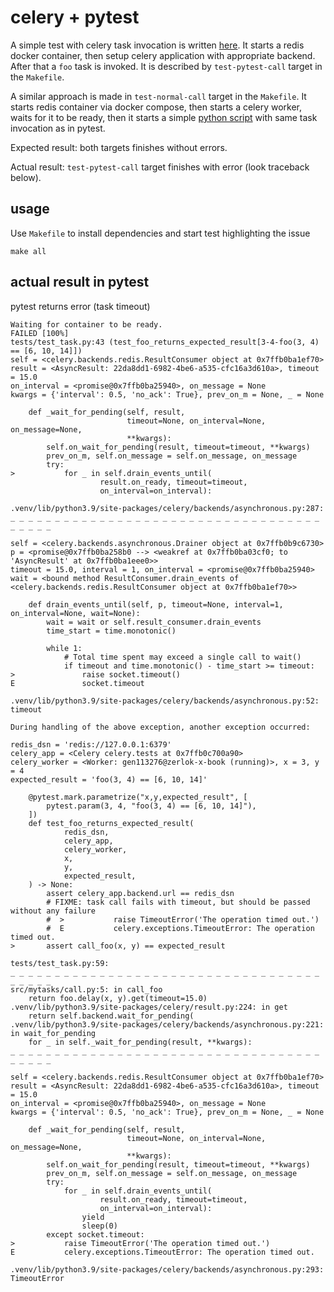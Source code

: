# celery + pytest

A simple test with celery task invocation is written [here](tests/test_task.py). It starts a redis docker container,
then setup celery application with appropriate backend. After that a `foo` task is invoked. It is described
by `test-pytest-call` target in the `Makefile`.

A similar approach is made in `test-normal-call` target in the `Makefile`. It starts redis container via docker compose,
then starts a celery worker, waits for it to be ready, then it starts a simple [python script](src/call.py) with same
task invocation as in pytest.

Expected result: both targets finishes without errors.

Actual result: `test-pytest-call` target finishes with error (look traceback below).

## usage

Use `Makefile` to install dependencies and start test highlighting the issue

```shell
make all
```

## actual result in pytest

pytest returns error (task timeout)

```
Waiting for container to be ready.
FAILED [100%]
tests/test_task.py:43 (test_foo_returns_expected_result[3-4-foo(3, 4) == [6, 10, 14]])
self = <celery.backends.redis.ResultConsumer object at 0x7ffb0ba1ef70>
result = <AsyncResult: 22da8dd1-6982-4be6-a535-cfc16a3d610a>, timeout = 15.0
on_interval = <promise@0x7ffb0ba25940>, on_message = None
kwargs = {'interval': 0.5, 'no_ack': True}, prev_on_m = None, _ = None

    def _wait_for_pending(self, result,
                          timeout=None, on_interval=None, on_message=None,
                          **kwargs):
        self.on_wait_for_pending(result, timeout=timeout, **kwargs)
        prev_on_m, self.on_message = self.on_message, on_message
        try:
>           for _ in self.drain_events_until(
                    result.on_ready, timeout=timeout,
                    on_interval=on_interval):

.venv/lib/python3.9/site-packages/celery/backends/asynchronous.py:287: 
_ _ _ _ _ _ _ _ _ _ _ _ _ _ _ _ _ _ _ _ _ _ _ _ _ _ _ _ _ _ _ _ _ _ _ _ _ _ _ _ 

self = <celery.backends.asynchronous.Drainer object at 0x7ffb0b9c6730>
p = <promise@0x7ffb0ba258b0 --> <weakref at 0x7ffb0ba03cf0; to 'AsyncResult' at 0x7ffb0ba1eee0>>
timeout = 15.0, interval = 1, on_interval = <promise@0x7ffb0ba25940>
wait = <bound method ResultConsumer.drain_events of <celery.backends.redis.ResultConsumer object at 0x7ffb0ba1ef70>>

    def drain_events_until(self, p, timeout=None, interval=1, on_interval=None, wait=None):
        wait = wait or self.result_consumer.drain_events
        time_start = time.monotonic()
    
        while 1:
            # Total time spent may exceed a single call to wait()
            if timeout and time.monotonic() - time_start >= timeout:
>               raise socket.timeout()
E               socket.timeout

.venv/lib/python3.9/site-packages/celery/backends/asynchronous.py:52: timeout

During handling of the above exception, another exception occurred:

redis_dsn = 'redis://127.0.0.1:6379'
celery_app = <Celery celery.tests at 0x7ffb0c700a90>
celery_worker = <Worker: gen113276@zerlok-x-book (running)>, x = 3, y = 4
expected_result = 'foo(3, 4) == [6, 10, 14]'

    @pytest.mark.parametrize("x,y,expected_result", [
        pytest.param(3, 4, "foo(3, 4) == [6, 10, 14]"),
    ])
    def test_foo_returns_expected_result(
            redis_dsn,
            celery_app,
            celery_worker,
            x,
            y,
            expected_result,
    ) -> None:
        assert celery_app.backend.url == redis_dsn
        # FIXME: task call fails with timeout, but should be passed without any failure
        #  >           raise TimeoutError('The operation timed out.')
        #  E           celery.exceptions.TimeoutError: The operation timed out.
>       assert call_foo(x, y) == expected_result

tests/test_task.py:59: 
_ _ _ _ _ _ _ _ _ _ _ _ _ _ _ _ _ _ _ _ _ _ _ _ _ _ _ _ _ _ _ _ _ _ _ _ _ _ _ _ 
src/mytasks/call.py:5: in call_foo
    return foo.delay(x, y).get(timeout=15.0)
.venv/lib/python3.9/site-packages/celery/result.py:224: in get
    return self.backend.wait_for_pending(
.venv/lib/python3.9/site-packages/celery/backends/asynchronous.py:221: in wait_for_pending
    for _ in self._wait_for_pending(result, **kwargs):
_ _ _ _ _ _ _ _ _ _ _ _ _ _ _ _ _ _ _ _ _ _ _ _ _ _ _ _ _ _ _ _ _ _ _ _ _ _ _ _ 

self = <celery.backends.redis.ResultConsumer object at 0x7ffb0ba1ef70>
result = <AsyncResult: 22da8dd1-6982-4be6-a535-cfc16a3d610a>, timeout = 15.0
on_interval = <promise@0x7ffb0ba25940>, on_message = None
kwargs = {'interval': 0.5, 'no_ack': True}, prev_on_m = None, _ = None

    def _wait_for_pending(self, result,
                          timeout=None, on_interval=None, on_message=None,
                          **kwargs):
        self.on_wait_for_pending(result, timeout=timeout, **kwargs)
        prev_on_m, self.on_message = self.on_message, on_message
        try:
            for _ in self.drain_events_until(
                    result.on_ready, timeout=timeout,
                    on_interval=on_interval):
                yield
                sleep(0)
        except socket.timeout:
>           raise TimeoutError('The operation timed out.')
E           celery.exceptions.TimeoutError: The operation timed out.

.venv/lib/python3.9/site-packages/celery/backends/asynchronous.py:293: TimeoutError

```

